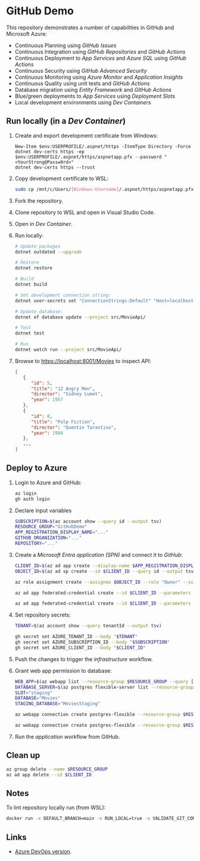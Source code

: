 # GitHub Demo

This repository demonstrates a number of capabilities in GitHub and Microsoft Azure:

- Continuous Planning using _GitHub Issues_
- Continuous Integration using _GitHub Repositories_ and _GitHub Actions_
- Continuous Deployment to _App Services_ and _Azure SQL_ using _GitHub Actions_
- Continuous Security using _GitHub Advanced Security_
- Continuous Monitoring using _Azure Monitor_ and _Application Insights_
- Continuous Quality using unit tests and _GitHub Actions_
- Database migration using _Entity Framework_ and _GitHub Actions_
- Blue/green deployments to _App Services_ using _Deployment Slots_
- Local development environments using _Dev Containers_

## Run locally (in a _Dev Container_)

1. Create and export development certificate from Windows:

   ```pwsh
   New-Item $env:USERPROFILE/.aspnet/https -ItemType Directory -Force
   dotnet dev-certs https -ep $env:USERPROFILE/.aspnet/https/aspnetapp.pfx --password "<YourStrong@Passw0rd>"
   dotnet dev-certs https --trust
   ```

1. Copy development certificate to WSL:

   ```bash
   sudo cp /mnt/c/Users/[Windows-Username]/.aspnet/https/aspnetapp.pfx ~/.aspnet/https
   ```

1. Fork the repository.
1. Clone repository to WSL and open in Visual Studio Code.
1. Open in _Dev Container_.
1. Run locally:

   ```bash
   # Update packages
   dotnet outdated --upgrade

   # Restore
   dotnet restore

   # Build
   dotnet build

   # Set development connection string:
   dotnet user-secrets set "ConnectionStrings:Default" "Host=localhost;Port=5432;Database=postgres;Username=postgres;Password=postgres" --project src/MovieApi/

   # Update database:
   dotnet ef database update --project src/MovieApi/

   # Test
   dotnet test

   # Run
   dotnet watch run --project src/MovieApi/
   ```

1. Browse to <https://localhost:8001/Movies> to inspect API:

   ```json
   [
      {
         "id": 5,
         "title": "12 Angry Men",
         "director": "Sidney Lumet",
         "year": 1957
      },
      {
         "id": 8,
         "title": "Pulp Fiction",
         "director": "Quentin Tarantino",
         "year": 1994
      },
      ...
   ]
   ```

## Deploy to Azure

1. Login to Azure and GitHub:

   ```bash
   az login
   gh auth login
   ```

1. Declare input variables

   ```bash
   SUBSCRIPTION=$(az account show --query id --output tsv)
   RESOURCE_GROUP="GitHubDemo"
   APP_REGISTRATION_DISPLAY_NAME="..."
   GITHUB_ORGANIZATION="..."
   REPOSITORY="..."
   ```

1. Create a _Microsoft Entra application (SPN)_ and connect it to _GitHub_:

   ```bash
   CLIENT_ID=$(az ad app create --display-name $APP_REGISTRATION_DISPLAY_NAME --query appId --output tsv)
   OBJECT_ID=$(az ad sp create --id $CLIENT_ID --query id --output tsv)

   az role assignment create --assignee $OBJECT_ID --role "Owner" --scope "/subscriptions/$SUBSCRIPTION"

   az ad app federated-credential create --id $CLIENT_ID --parameters "{ \"name\": \"$GITHUB_ORGANIZATION-$REPOSITORY-Environment-Staging\", \"issuer\": \"https://token.actions.githubusercontent.com\", \"subject\": \"repo:$GITHUB_ORGANIZATION/$REPOSITORY:environment:Staging\", \"description\": \"Deploy to staging environment\", \"audiences\": [ \"api://AzureADTokenExchange\" ] }"

   az ad app federated-credential create --id $CLIENT_ID --parameters "{ \"name\": \"$GITHUB_ORGANIZATION-$REPOSITORY-Environment-Production\", \"description\": \"Deploy to production environment\", \"issuer\": \"https://token.actions.githubusercontent.com\", \"subject\": \"repo:$GITHUB_ORGANIZATION/$REPOSITORY:environment:Production\", \"audiences\": [ \"api://AzureADTokenExchange\" ] }"
   ```

1. Set repository secrets:

   ```bash
   TENANT=$(az account show --query tenantId --output tsv)

   gh secret set AZURE_TENANT_ID --body "$TENANT"
   gh secret set AZURE_SUBSCRIPTION_ID --body "$SUBSCRIPTION"
   gh secret set AZURE_CLIENT_ID --body "$CLIENT_ID"
   ```

1. Push the changes to trigger the _infrastructure_ workflow.

1. Grant web app permission to database:

   ```bash
   WEB_APP=$(az webapp list --resource-group $RESOURCE_GROUP --query [].name --output tsv)
   DATABASE_SERVER=$(az postgres flexible-server list --resource-group $RESOURCE_GROUP --query [].name --output tsv)
   SLOT="staging"
   DATABASE="Movies"
   STAGING_DATABASE="MoviesStaging"

   az webapp connection create postgres-flexible --resource-group $RESOURCE_GROUP --name $WEB_APP --target-resource-group $RESOURCE_GROUP --server $DATABASE_SERVER --database $DATABASE --system-identity --client-type dotnet --connection $DATABASE --new --opt-out configinfo

   az webapp connection create postgres-flexible --resource-group $RESOURCE_GROUP --name $WEB_APP --slot $SLOT --target-resource-group $RESOURCE_GROUP --server $DATABASE_SERVER --database $STAGING_DATABASE --system-identity --client-type dotnet --connection $STAGING_DATABASE --new --opt-out configinfo
   ```

1. Run the _application_ workflow from GitHub.

## Clean up

```bash
az group delete --name $RESOURCE_GROUP
az ad app delete --id $CLIENT_ID
```

## Notes

To lint repository locally run (from WSL):

```bash
docker run -e DEFAULT_BRANCH=main -e RUN_LOCAL=true -e VALIDATE_GIT_COMMITLINT=false -e VALIDATE_JSCPD=false -e VALIDATE_DOTNET_SLN_FORMAT_ANALYZERS=false -e VALIDATE_DOTNET_SLN_FORMAT_STYLE=false -e FIX_JSON=true -e FIX_JSON_PRETTIER=true -e FIX_MARKDOWN=true -e FIX_MARKDOWN_PRETTIER=true -e FIX_YAML_PRETTIER=true -v .:/tmp/lint --rm ghcr.io/super-linter/super-linter:latest
```

## Links

- [Azure DevOps version](https://dev.azure.com/ondfisk/AzureDevOpsDemo).
